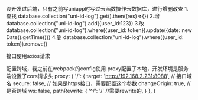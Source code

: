 没开发过后端，只有之前写uniapp时写过云函数操作云数据库，进行增删改查
1.查找
database.collection("uni-id-log").get().then((res)=>{})
2.增
database.collection("uni-id-log").add({user_id:123})
3.改
database.collection("uni-id-log").where({user_id: token}).update({date: new Date().getTime()})
4.删
database.collection("uni-id-log").where({user_id: token}).remove()

接口使用axios请求


配置跨域，我之前在webpack的config使用 proxy配置了本地，开发环境是服务端设置了cors请求头
 proxy: {
      '/': {
        target: 'http://192.168.2.231:8088', // 接口域名
        secure: false, // 如果是https接口，需要配置这个参数
        changeOrigin: true, //是否跨域
        ws: false,
        pathRewrite: {
          '^/': '/' //需要rewrite的,
        }
      },
    }